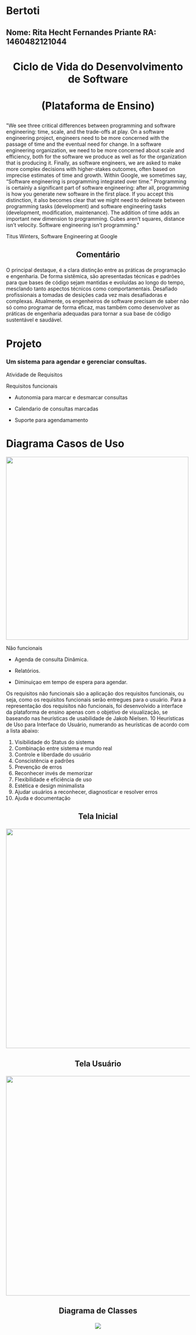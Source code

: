 # Bertoti

## Nome: Rita Hecht Fernandes Priante  RA: 1460482121044

# <p align="center"> Ciclo de Vida do Desenvolvimento de Software <p/>
# <p align="center"> (Plataforma de Ensino) <p/>





"We see three critical differences between programming and software engineering: time, scale, and the trade-offs at play. On a software engineering project, engineers need to be more concerned with the passage of time and the eventual need for change. In a software engineering organization, we need to be more concerned about scale and efficiency, both for the software we produce as well as for the organization that is producing it. Finally, as software engineers, we are asked to make more complex decisions with higher-stakes outcomes, often based on imprecise estimates of time and growth. Within Google, we sometimes say, “Software engineering is programming integrated over time.” Programming is certainly a significant part of software engineering: after all, programming is how you generate new software in the first place. If you accept this distinction, it also becomes clear that we might need to delineate between programming tasks (development) and software engineering tasks (development, modification, maintenance). The addition of time adds an important new dimension to programming. Cubes aren’t squares, distance isn’t velocity. Software engineering isn’t programming."

Titus Winters, Software Engineering at Google


## <p align="center"> Comentário 

O principal destaque, é a clara distinção entre as práticas de programação e engenharia. De forma sistêmica, são apresentadas técnicas e padrões para que bases de código sejam mantidas e evoluídas ao longo do tempo, mesclando tanto aspectos técnicos como comportamentais. Desafiado profissionais a tomadas de desições cada vez mais desafiadoras e complexas. 
Atualmente, os engenheiros de software precisam de saber não só como programar de forma eficaz, mas também como desenvolver as práticas de engenharia adequadas para tornar a sua base de código sustentável e saudável.


# Projeto 

### Um sistema para agendar e gerenciar consultas. 

Atividade de Requisitos
 
Requisitos funcionais

* Autonomia para marcar e desmarcar consultas 

* Calendario de consultas marcadas
 
* Suporte para agendamamento  

# Diagrama Casos de Uso
 
   
 <img src="https://user-images.githubusercontent.com/89950512/201756736-48c60ac8-5790-4186-ab9f-d66895a118f2.png" width="500px" />
  
   </div>

 
 Não funcionais

* Agenda de consulta Dinâmica.

* Relatórios.

* Diminuiçao em tempo de espera para agendar. 

Os requisitos não funcionais são a aplicação dos requisitos funcionais, ou seja, como os requisitos funcionais serão entregues para o usuário. Para a representação dos requisitos não funcionais, foi desenvolvido a interface da plataforma de ensino apenas com o objetivo de visualização, se baseando nas heurísticas de usabilidade de Jakob Nielsen.
10 Heurísticas de Uso para Interface do Usuário, numerando as heurísticas de acordo com a lista abaixo:

1. Visibilidade do Status do sistema
2. Combinação entre sistema e mundo real
3. Controle e liberdade do usuário
4. Conscistência e padrões
5. Prevenção de erros
6. Reconhecer invés de memorizar
7. Flexibilidade e eficiência de uso
8. Estética e design minimalista
9. Ajudar usuários a reconhecer, diagnosticar e resolver erros
 10. Ajuda e documentação

## <p align="center"> Tela Inicial 

<div align="center">
 <img src="https://user-images.githubusercontent.com/89950512/202026768-0d333466-eaf0-4c5c-9087-a62eade433da.png" width="600px" />
 </div>
 
 ## <p align="center"> Tela Usuário
 
<div align="center">
 <img src="https://user-images.githubusercontent.com/89950512/203422979-95b2f9f3-569d-47db-81aa-dfdf0b5abbd2.png" width="600px" />
 </div>

## <p align="center"> Diagrama de Classes 

<div align="center">
  <img src="https://user-images.githubusercontent.com/89950512/203590885-57d3f260-1b87-46ff-ac7e-15c55282f3b9.png)" widht="600px" />
  </div>







